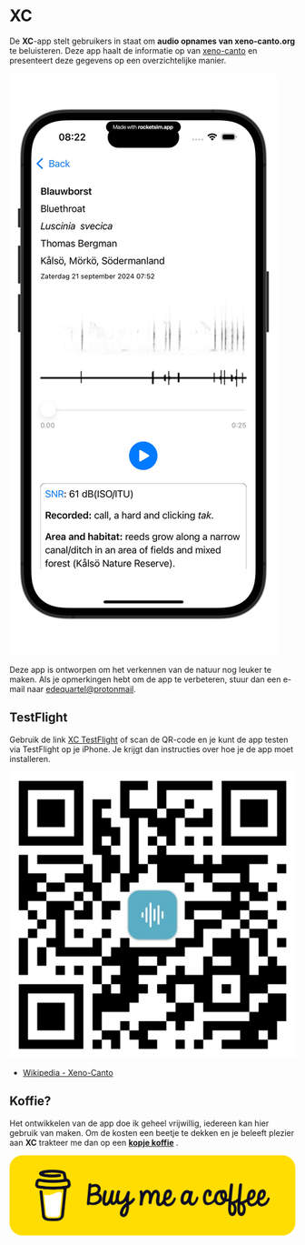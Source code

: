 # XC

De **XC**-app stelt gebruikers in staat om **audio opnames van xeno-canto.org** te beluisteren. Deze app haalt de informatie op van [xeno-canto](https://www.xeno-canto.org) en presenteert deze gegevens op een overzichtelijke manier. 

![Ravens](./images/01xenocanto.jpeg)


Deze app is ontworpen om het verkennen van de natuur nog leuker te maken. Als je opmerkingen hebt om de app te verbeteren, stuur dan een e-mail naar [edequartel@protonmail](mailto:edequartel@protonmail).

## TestFlight
Gebruik de link [XC TestFlight](https://testflight.apple.com/join/QXHpHe6b) of scan de QR-code en je kunt de app testen via TestFlight op je iPhone. Je krijgt dan instructies over hoe je de app moet installeren.

![QR-code](./images/QRcode.JPG)

* [Wikipedia - Xeno-Canto](https://en.wikipedia.org/wiki/Xeno-canto)

## Koffie?
Het ontwikkelen van de app doe ik geheel vrijwillig, iedereen kan hier gebruik van maken. Om de kosten een beetje te dekken en je beleeft plezier aan **XC** trakteer me dan op een [**kopje koffie**](https://www.buymeacoffee.com/4f4r4t6ytba) .

[![Kopje koffie](./images/bmc-button.png)](https://www.buymeacoffee.com/4f4r4t6ytba)
